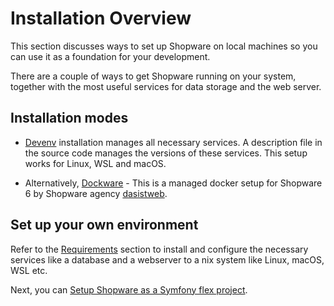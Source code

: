 # Installation Overview

This section discusses ways to set up Shopware on local machines so you can use it as a foundation for your development.

There are a couple of ways to get Shopware running on your system, together with the most useful services for data storage and the web server.

## Installation modes

* [Devenv](devenv.md) installation manages all necessary services. A description file in the source code manages the versions of these services. This setup works for Linux, WSL and macOS.

* Alternatively, [Dockware](community/dockware.md) - This is a managed docker setup for Shopware 6 by Shopware agency [dasistweb](https://www.dasistweb.de/).

## Set up your own environment
  
Refer to the [Requirements](requirements.md) section to install and configure the necessary services like a database and a webserver to a nix system like Linux, macOS, WSL etc.

Next, you can [Setup Shopware as a Symfony flex project](template.md#set-up-a-new-project).
